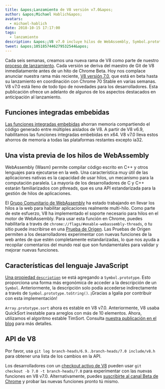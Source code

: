 ```yaml
---
title: &apos;Lanzamiento de V8 versión v7.0&apos;
author: &apos;Michael Hablich&apos;
avatars:
  - michael-hablich
date: 2018-10-15 17:17:00
tags:
  - lanzamiento
description: &apos;¡V8 v7.0 incluye hilos de WebAssembly, Symbol.prototype.description y funciones integradas embebidas en más plataformas!&apos;
tweet: &apos;1051857446279532544&apos;
---
```

Cada seis semanas, creamos una nueva rama de V8 como parte de nuestro [proceso de lanzamiento](/docs/release-process). Cada versión se deriva del maestro de Git de V8 inmediatamente antes de un hito de Chrome Beta. Hoy nos complace anunciar nuestra rama más reciente, [V8 versión 7.0](https://chromium.googlesource.com/v8/v8.git/+log/branch-heads/7.0), que está en beta hasta su lanzamiento en coordinación con Chrome 70 Stable en varias semanas. V8 v7.0 está lleno de todo tipo de novedades para los desarrolladores. Esta publicación ofrece un adelanto de algunos de los aspectos destacados en anticipación al lanzamiento.

<!--truncate-->
## Funciones integradas embebidas

[Las funciones integradas embebidas](/blog/embedded-builtins) ahorran memoria compartiendo el código generado entre múltiples aislados de V8. A partir de V8 v6.9, habilitamos las funciones integradas embebidas en x64. V8 v7.0 lleva estos ahorros de memoria a todas las plataformas restantes excepto ia32.

## Una vista previa de los hilos de WebAssembly

WebAssembly (Wasm) permite compilar código escrito en C++ y otros lenguajes para ejecutarse en la web. Una característica muy útil de las aplicaciones nativas es la capacidad de usar hilos, un mecanismo para la computación paralela. La mayoría de los desarrolladores de C y C++ estarán familiarizados con pthreads, que es una API estandarizada para la gestión de hilos de aplicaciones.

El [Grupo Comunitario de WebAssembly](https://www.w3.org/community/webassembly/) ha estado trabajando en llevar los hilos a la web para habilitar aplicaciones realmente multi-hilo. Como parte de este esfuerzo, V8 ha implementado el soporte necesario para hilos en el motor de WebAssembly. Para usar esta función en Chrome, puedes habilitarla a través de `chrome://flags/#enable-webassembly-threads`, o tu sitio puede inscribirse en una [Prueba de Origen](https://github.com/GoogleChrome/OriginTrials). Las Pruebas de Origen permiten a los desarrolladores experimentar con nuevas funciones de la web antes de que estén completamente estandarizadas, lo que nos ayuda a recopilar comentarios del mundo real que son fundamentales para validar y mejorar nuevas funciones.

## Características del lenguaje JavaScript

[Una propiedad `description`](https://tc39.es/proposal-Symbol-description/) se está agregando a `Symbol.prototype`. Esto proporciona una forma más ergonómica de acceder a la descripción de un `Symbol`. Anteriormente, la descripción solo podía accederse indirectamente a través de `Symbol.prototype.toString()`. ¡Gracias a Igalia por contribuir con esta implementación!

`Array.prototype.sort` ahora es estable en V8 v7.0. Anteriormente, V8 usaba QuickSort inestable para arreglos con más de 10 elementos. Ahora, utilizamos el algoritmo estable TimSort. Consulta [nuestra publicación en el blog](/blog/array-sort) para más detalles.

## API de V8

Por favor, usa `git log branch-heads/6.9..branch-heads/7.0 include/v8.h` para obtener una lista de los cambios en la API.

Los desarrolladores con un [checkout activo de V8](/docs/source-code#using-git) pueden usar `git checkout -b 7.0 -t branch-heads/7.0` para experimentar con las nuevas funciones en V8 v7.0. Alternativamente, puedes [suscribirte al canal Beta de Chrome](https://www.google.com/chrome/browser/beta.html) y probar las nuevas funciones pronto tú mismo.
